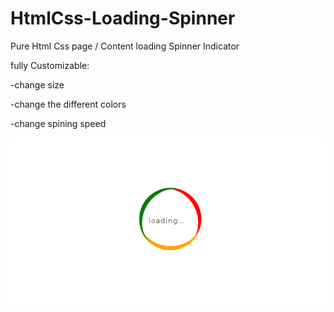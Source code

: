 # HtmlCss-Loading-Spinner
Pure Html Css page / Content loading Spinner Indicator

fully Customizable:

-change size

-change the different colors

-change spining speed


![alt text](https://raw.githubusercontent.com/cahhvoy/HtmlCss-Loading-Spinner/master/sample.png)
